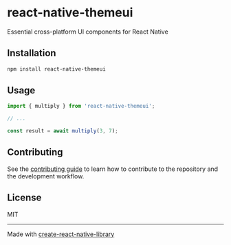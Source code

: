 # react-native-themeui

Essential cross-platform UI components for React Native

## Installation

```sh
npm install react-native-themeui
```

## Usage

```js
import { multiply } from 'react-native-themeui';

// ...

const result = await multiply(3, 7);
```

## Contributing

See the [contributing guide](CONTRIBUTING.md) to learn how to contribute to the repository and the development workflow.

## License

MIT

---

Made with [create-react-native-library](https://github.com/callstack/react-native-builder-bob)
